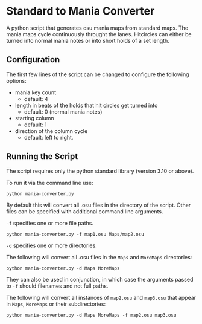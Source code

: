 # Standard to Mania Converter

A python script that generates osu mania maps from standard maps. The mania maps cycle continuously throught the lanes. Hitcircles can either be turned into normal mania notes or into short holds of a set length.

## Configuration
The first few lines of the script can be changed to configure the following options:
- mania key count 
  - default: 4
- length in beats of the holds that hit circles get turned into
  - default: 0 (normal mania notes)
- starting column
  - default: 1
- direction of the column cycle
  - default: left to right.

## Running the Script
The script requires only the python standard library (version 3.10 or above).

To run it via the command line use:
```shell
python mania-converter.py
```
By default this will convert all .osu files in the directory of the script. Other files can be specified with additional command line arguments.

`-f` specifies one or more file paths.
```shell
python mania-converter.py -f map1.osu Maps/map2.osu
```

`-d` specifies one or more directories.

The following will convert all .osu files in the `Maps` and `MoreMaps` directories:
```shell
python mania-converter.py -d Maps MoreMaps
```

They can also be used in conjunction, in which case the arguments passed to `-f` should filenames and not full paths.

The following will convert all instances of `map2.osu` and `map3.osu` that appear in `Maps`, `MoreMaps` or their subdirectories:
```shell
python mania-converter.py -d Maps MoreMaps -f map2.osu map3.osu
```













